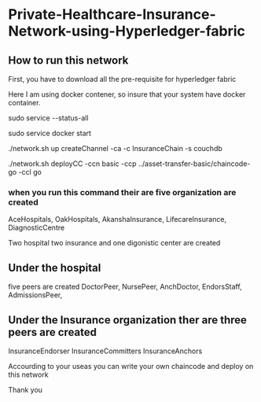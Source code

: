 # Private-Healthcare-Insurance-Network-using-Hyperledger-fabric

## How to run this network 

First, you have to download all the pre-requisite for hyperledger fabric

Here I am using docker contener, so insure that your system have docker container.

sudo service --status-all 

sudo service docker start

./network.sh up createChannel -ca -c InsuranceChain -s couchdb

./network.sh deployCC -ccn basic -ccp ../asset-transfer-basic/chaincode-go -ccl go

### when you run this command their are five organization are created

AceHospitals,
OakHospitals,
AkanshaInsurance,
LifecareInsurance,
DiagnosticCentre

Two hospital two insurance and one digonistic center are created

## Under the hospital 
five peers are created 
DoctorPeer,
NursePeer,
AnchDoctor,
EndorsStaff,
AdmissionsPeer,

## Under the Insurance organization ther are three peers are created
InsuranceEndorser
InsuranceCommitters
InsuranceAnchors


Accourding to your useas you can write your own chaincode and deploy on this network

Thank you
